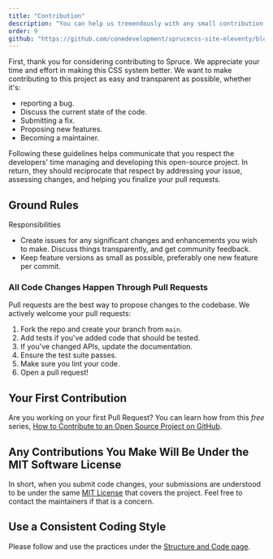 ```yaml
---
title: "Contribution"
description: "You can help us tremendously with any small contribution, like fixing a typo."
order: 9
github: "https://github.com/conedevelopment/sprucecss-site-eleventy/blob/main/src/docs/getting-started/contribution.md"
---
```


<p class="lead">First, thank you for considering contributing to Spruce. We appreciate your time and effort in making this CSS system better. We want to make contributing to this project as easy and transparent as possible, whether it's:</p>

- reporting a bug.
- Discuss the current state of the code.
- Submitting a fix.
- Proposing new features.
- Becoming a maintainer.

Following these guidelines helps communicate that you respect the developers' time managing and developing this open-source project. In return, they should reciprocate that respect by addressing your issue, assessing changes, and helping you finalize your pull requests.

## Ground Rules

Responsibilities
* Create issues for any significant changes and enhancements you wish to make. Discuss things transparently, and get community feedback.
* Keep feature versions as small as possible, preferably one new feature per commit.

### All Code Changes Happen Through Pull Requests

Pull requests are the best way to propose changes to the codebase. We actively welcome your pull requests:

1. Fork the repo and create your branch from `main`.
2. Add tests if you've added code that should be tested.
3. If you've changed APIs, update the documentation.
4. Ensure the test suite passes.
5. Make sure you lint your code.
6. Open a pull request!

## Your First Contribution

Are you working on your first Pull Request? You can learn how from this *free* series, [How to Contribute to an Open Source Project on GitHub](https://app.egghead.io/playlists/how-to-contribute-to-an-open-source-project-on-github).

## Any Contributions You Make Will Be Under the MIT Software License

In short, when you submit code changes, your submissions are understood to be under the same [MIT License](https://choosealicense.com/licenses/mit/) that covers the project. Feel free to contact the maintainers if that is a concern.

## Use a Consistent Coding Style

Please follow and use the practices under the [Structure and Code page](/docs/getting-started/structure-and-code#coding-style-guide-and-practices).
